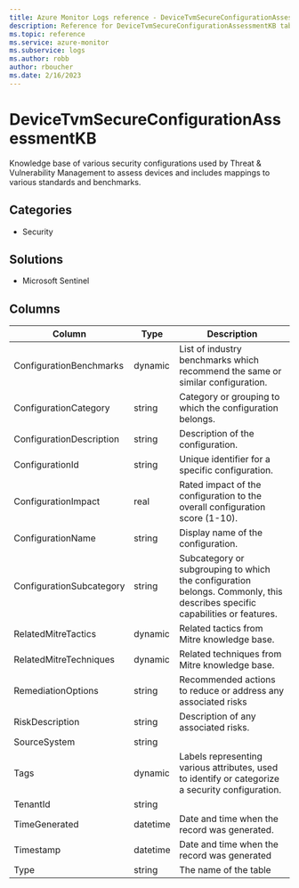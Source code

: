 ```yaml
---
title: Azure Monitor Logs reference - DeviceTvmSecureConfigurationAssessmentKB
description: Reference for DeviceTvmSecureConfigurationAssessmentKB table in Azure Monitor Logs.
ms.topic: reference
ms.service: azure-monitor
ms.subservice: logs
ms.author: robb
author: rboucher
ms.date: 2/16/2023
---
```


# DeviceTvmSecureConfigurationAssessmentKB

 Knowledge base of various security configurations used by Threat & Vulnerability Management to assess devices and includes mappings to various standards and benchmarks.

## Categories

- Security
## Solutions

- Microsoft Sentinel




## Columns

| Column | Type | Description |
| --- | --- | --- |
| ConfigurationBenchmarks | dynamic | List of industry benchmarks which recommend the same or similar configuration. |
| ConfigurationCategory | string | Category or grouping to which the configuration belongs. |
| ConfigurationDescription | string | Description of the configuration. |
| ConfigurationId | string | Unique identifier for a specific configuration. |
| ConfigurationImpact | real | Rated impact of the configuration to the overall configuration score (1-10). |
| ConfigurationName | string | Display name of the configuration. |
| ConfigurationSubcategory | string | Subcategory or subgrouping to which the configuration belongs. Commonly, this describes specific capabilities or features. |
| RelatedMitreTactics | dynamic | Related tactics from Mitre knowledge base. |
| RelatedMitreTechniques | dynamic | Related techniques from Mitre knowledge base. |
| RemediationOptions | string | Recommended actions to reduce or address any associated risks |
| RiskDescription | string | Description of any associated risks. |
| SourceSystem | string |  |
| Tags | dynamic | Labels representing various attributes, used to identify or categorize a security configuration. |
| TenantId | string |  |
| TimeGenerated | datetime | Date and time when the record was generated. |
| Timestamp | datetime | Date and time when the record was generated |
| Type | string | The name of the table |
